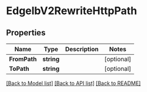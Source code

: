 # EdgelbV2RewriteHttpPath

## Properties
Name | Type | Description | Notes
------------ | ------------- | ------------- | -------------
**FromPath** | **string** |  | [optional] 
**ToPath** | **string** |  | [optional] 

[[Back to Model list]](../README.md#documentation-for-models) [[Back to API list]](../README.md#documentation-for-api-endpoints) [[Back to README]](../README.md)


